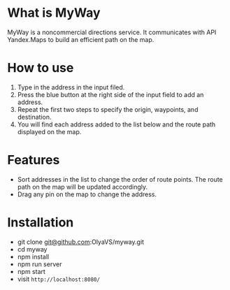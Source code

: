 # What is MyWay

MyWay is a noncommercial directions service. 
It communicates with API Yandex.Maps to build an efficient path on the map.

# How to use

1) Type in the address in the input filed.
2) Press the blue button at the right side of the input field to add an address.
3) Repeat the first two steps to specify the origin, waypoints, and destination.
3) You will find each address added to the list below and the route path displayed on the map.

# Features

- Sort addresses in the list to change the order of route points. 
The route path on the map will be updated accordingly.
- Drag any pin on the map to change the address. 


# Installation
* git clone git@github.com:OlyaVS/myway.git
* cd myway
* npm install
* npm run server
* npm start
* visit `http://localhost:8080/` 
